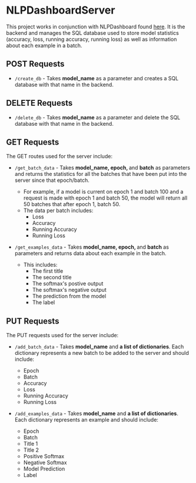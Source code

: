 # NLPDashboardServer

This project works in conjunction with NLPDashboard found [here](https://github.com/BinaryWiz/NLPDashboard). It is the backend and manages the SQL database used to store model statistics (accuracy, loss, running accuracy, running loss) as well as information about each example in a batch.

## POST Requests
* `/create_db` - Takes <b>model_name</b> as a parameter and creates a SQL database with that name in the backend.

## DELETE Requests
* `/delete_db` - Takes <b>model_name</b> as a parameter and delete the SQL database with that name in the backend.

## GET Requests
The GET routes used for the server include:
* `/get_batch_data` - Takes <b> model_name, epoch, </b> and <b> batch</b> as parameters and returns the statistics for all the batches that have been put into the server since that epoch/batch.
   * For example, if a model is current on epoch 1 and batch 100 and a request is made with epoch 1 and batch 50, the model will return all 50 batches that after epoch 1, batch 50.
   * The data per batch includes:
      * Loss
      * Accuracy
      * Running Accuracy
      * Running Loss

* `/get_examples_data` - Takes <b> model_name, epoch, </b> and <b> batch</b> as parameters and returns data about each example in the batch.
   * This includes:
      * The first title
      * The second title
      * The softmax's postive output
      * The softmax's negative output
      * The prediction from the model
      * The label

## PUT Requests
The PUT requests used for the server include:
* `/add_batch_data` - Takes <b>model_name</b> and <b>a list of dictionaries</b>. Each dictionary represents a new batch to be added to the server and should include:
   * Epoch
   * Batch
   * Accuracy
   * Loss
   * Running Accuracy
   * Running Loss  

* `/add_examples_data` - Takes <b>model_name</b> and <b>a list of dictionaries</b>. Each dictionary represents an example and should include:
   * Epoch
   * Batch
   * Title 1
   * Title 2
   * Positive Softmax
   * Negative Softmax
   * Model Prediction
   * Label
